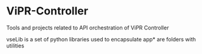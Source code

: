 # ViPR-Controller
Tools and projects related to API orchestration of ViPR Controller

vseLib is a set of python libraries used to encapsulate
app* are folders with utilities
